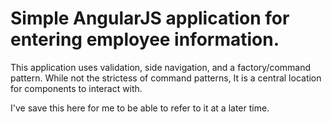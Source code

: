 # Simple AngularJS application for entering employee information.

This application uses validation, side navigation, and a factory/command pattern. While not the strictess of
command patterns, It is a central location for components to interact with.

I've save this here for me to be able to refer to it at a later time.


